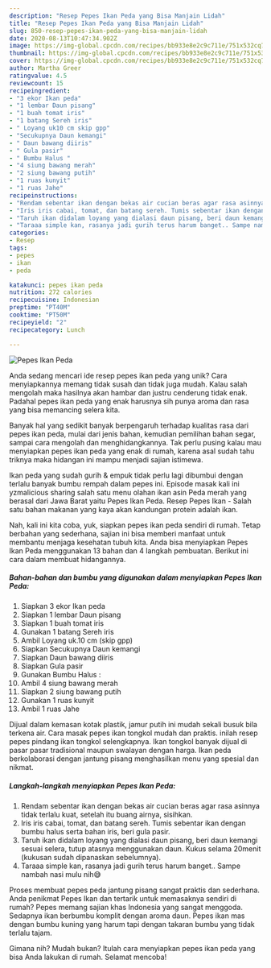 ```yaml
---
description: "Resep Pepes Ikan Peda yang Bisa Manjain Lidah"
title: "Resep Pepes Ikan Peda yang Bisa Manjain Lidah"
slug: 850-resep-pepes-ikan-peda-yang-bisa-manjain-lidah
date: 2020-08-13T10:47:34.902Z
image: https://img-global.cpcdn.com/recipes/bb933e8e2c9c711e/751x532cq70/pepes-ikan-peda-foto-resep-utama.jpg
thumbnail: https://img-global.cpcdn.com/recipes/bb933e8e2c9c711e/751x532cq70/pepes-ikan-peda-foto-resep-utama.jpg
cover: https://img-global.cpcdn.com/recipes/bb933e8e2c9c711e/751x532cq70/pepes-ikan-peda-foto-resep-utama.jpg
author: Martha Greer
ratingvalue: 4.5
reviewcount: 15
recipeingredient:
- "3 ekor Ikan peda"
- "1 lembar Daun pisang"
- "1 buah tomat iris"
- "1 batang Sereh iris"
- " Loyang uk10 cm skip gpp"
- "Secukupnya Daun kemangi"
- " Daun bawang diiris"
- " Gula pasir"
- " Bumbu Halus "
- "4 siung bawang merah"
- "2 siung bawang putih"
- "1 ruas kunyit"
- "1 ruas Jahe"
recipeinstructions:
- "Rendam sebentar ikan dengan bekas air cucian beras agar rasa asinnya tidak terlalu kuat, setelah itu buang airnya, sisihkan."
- "Iris iris cabai, tomat, dan batang sereh. Tumis sebentar ikan dengan bumbu halus serta bahan iris, beri gula pasir."
- "Taruh ikan didalam loyang yang dialasi daun pisang, beri daun kemangi sesuai selera, tutup atasnya menggunakan daun. Kukus selama 20menit (kukusan sudah dipanaskan sebelumnya)."
- "Taraaa simple kan, rasanya jadi gurih terus harum banget.. Sampe nambah nasi mulu nih😅"
categories:
- Resep
tags:
- pepes
- ikan
- peda

katakunci: pepes ikan peda 
nutrition: 272 calories
recipecuisine: Indonesian
preptime: "PT40M"
cooktime: "PT50M"
recipeyield: "2"
recipecategory: Lunch

---
```



![Pepes Ikan Peda](https://img-global.cpcdn.com/recipes/bb933e8e2c9c711e/751x532cq70/pepes-ikan-peda-foto-resep-utama.jpg)

Anda sedang mencari ide resep pepes ikan peda yang unik? Cara menyiapkannya memang tidak susah dan tidak juga mudah. Kalau salah mengolah maka hasilnya akan hambar dan justru cenderung tidak enak. Padahal pepes ikan peda yang enak harusnya sih punya aroma dan rasa yang bisa memancing selera kita.

Banyak hal yang sedikit banyak berpengaruh terhadap kualitas rasa dari pepes ikan peda, mulai dari jenis bahan, kemudian pemilihan bahan segar, sampai cara mengolah dan menghidangkannya. Tak perlu pusing kalau mau menyiapkan pepes ikan peda yang enak di rumah, karena asal sudah tahu triknya maka hidangan ini mampu menjadi sajian istimewa.

Ikan peda yang sudah gurih &amp; empuk tidak perlu lagi dibumbui dengan terlalu banyak bumbu rempah dalam pepes ini. Episode masak kali ini yzmalicious sharing salah satu menu olahan ikan asin Peda merah yang berasal dari Jawa Barat yaitu Pepes Ikan Peda. Resep Pepes Ikan - Salah satu bahan makanan yang kaya akan kandungan protein adalah ikan.


Nah, kali ini kita coba, yuk, siapkan pepes ikan peda sendiri di rumah. Tetap berbahan yang sederhana, sajian ini bisa memberi manfaat untuk membantu menjaga kesehatan tubuh kita. Anda bisa menyiapkan Pepes Ikan Peda menggunakan 13 bahan dan 4 langkah pembuatan. Berikut ini cara dalam membuat hidangannya.

<!--inarticleads1-->

##### Bahan-bahan dan bumbu yang digunakan dalam menyiapkan Pepes Ikan Peda:

1. Siapkan 3 ekor Ikan peda
1. Siapkan 1 lembar Daun pisang
1. Siapkan 1 buah tomat iris
1. Gunakan 1 batang Sereh iris
1. Ambil  Loyang uk.10 cm (skip gpp)
1. Siapkan Secukupnya Daun kemangi
1. Siapkan  Daun bawang diiris
1. Siapkan  Gula pasir
1. Gunakan  Bumbu Halus :
1. Ambil 4 siung bawang merah
1. Siapkan 2 siung bawang putih
1. Gunakan 1 ruas kunyit
1. Ambil 1 ruas Jahe


Dijual dalam kemasan kotak plastik, jamur putih ini mudah sekali busuk bila terkena air. Cara masak pepes ikan tongkol mudah dan praktis. inilah resep pepes pindang ikan tongkol selengkapnya. Ikan tongkol banyak dijual di pasar pasar tradisional maupun swalayan dengan harga. Ikan peda berkolaborasi dengan jantung pisang menghasilkan menu yang spesial dan nikmat. 

<!--inarticleads2-->

##### Langkah-langkah menyiapkan Pepes Ikan Peda:

1. Rendam sebentar ikan dengan bekas air cucian beras agar rasa asinnya tidak terlalu kuat, setelah itu buang airnya, sisihkan.
1. Iris iris cabai, tomat, dan batang sereh. Tumis sebentar ikan dengan bumbu halus serta bahan iris, beri gula pasir.
1. Taruh ikan didalam loyang yang dialasi daun pisang, beri daun kemangi sesuai selera, tutup atasnya menggunakan daun. Kukus selama 20menit (kukusan sudah dipanaskan sebelumnya).
1. Taraaa simple kan, rasanya jadi gurih terus harum banget.. Sampe nambah nasi mulu nih😅


Proses membuat pepes peda jantung pisang sangat praktis dan sederhana. Anda penikmat Pepes Ikan dan tertarik untuk memasaknya sendiri di rumah? Pepes memang sajian khas Indonesia yang sangat menggoda. Sedapnya ikan berbumbu komplit dengan aroma daun. Pepes ikan mas dengan bumbu kuning yang harum tapi dengan takaran bumbu yang tidak terlalu tajam. 

Gimana nih? Mudah bukan? Itulah cara menyiapkan pepes ikan peda yang bisa Anda lakukan di rumah. Selamat mencoba!
